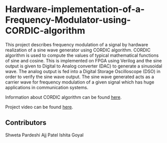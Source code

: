 # Hardware-implementation-of-a-Frequency-Modulator-using-CORDIC-algorithm
This project describes frequency modulation of a signal by hardware realization of a sine wave generator using CORDIC algorithm. CORDIC algorithm is used to compute the values of typical mathematical functions of sine and cosine. This is implemented on FPGA using Verilog and the sine output is given to Digital to Analog converter (DAC) to generate a sinusoidal wave. The analog output is fed into a Digital Storage Oscilloscope (DSO) in order to verify the sine wave output. The sine wave generated acts as a carrier wave for frequency modulation of a given signal which has huge applications in communication systems.

Information about CORDIC algorithm can be found [here](http://www.ee.iitm.ac.in/vlsi/_media/iep2010/cordic.pdf).

Project video can be found [here]().

## Contributors
Shweta Pardeshi
Ajj Patel
Ishita Goyal
